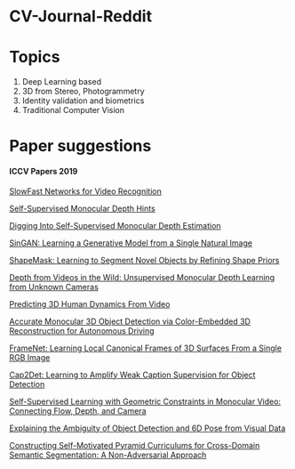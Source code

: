 # CV-Journal-Reddit

# Topics

1. Deep Learning based
2. 3D from Stereo, Photogrammetry
3. Identity validation and biometrics
4. Traditional Computer Vision



# Paper suggestions

#### ICCV Papers 2019

[SlowFast Networks for Video Recognition](https://arxiv.org/abs/1812.03982)

[Self-Supervised Monocular Depth Hints](https://arxiv.org/abs/1909.09051)

[Digging Into Self-Supervised Monocular Depth Estimation](https://arxiv.org/abs/1806.01260)

[SinGAN: Learning a Generative Model from a Single Natural Image](http://openaccess.thecvf.com/content_ICCV_2019/html/Shaham_SinGAN_Learning_a_Generative_Model_From_a_Single_Natural_Image_ICCV_2019_paper.html)

[ShapeMask: Learning to Segment Novel Objects by Refining Shape Priors](http://openaccess.thecvf.com/content_ICCV_2019/html/Kuo_ShapeMask_Learning_to_Segment_Novel_Objects_by_Refining_Shape_Priors_ICCV_2019_paper.html)

[Depth from Videos in the Wild: Unsupervised Monocular Depth Learning from Unknown Cameras](http://openaccess.thecvf.com/content_ICCV_2019/html/Gordon_Depth_From_Videos_in_the_Wild_Unsupervised_Monocular_Depth_Learning_ICCV_2019_paper.html)

[Predicting 3D Human Dynamics From Video](http://openaccess.thecvf.com/content_ICCV_2019/html/Zhang_Predicting_3D_Human_Dynamics_From_Video_ICCV_2019_paper.html)

[Accurate Monocular 3D Object Detection via Color-Embedded 3D Reconstruction for Autonomous Driving](http://openaccess.thecvf.com/content_ICCV_2019/html/Ma_Accurate_Monocular_3D_Object_Detection_via_Color-Embedded_3D_Reconstruction_for_ICCV_2019_paper.html)

[FrameNet: Learning Local Canonical Frames of 3D Surfaces From a Single RGB Image](http://openaccess.thecvf.com/content_ICCV_2019/html/Huang_FrameNet_Learning_Local_Canonical_Frames_of_3D_Surfaces_From_a_ICCV_2019_paper.html)

[Cap2Det: Learning to Amplify Weak Caption Supervision for Object Detection](http://openaccess.thecvf.com/content_ICCV_2019/html/Ye_Cap2Det_Learning_to_Amplify_Weak_Caption_Supervision_for_Object_Detection_ICCV_2019_paper.html)

[Self-Supervised Learning with Geometric Constraints in Monocular Video: Connecting Flow, Depth, and Camera](http://openaccess.thecvf.com/content_ICCV_2019/html/Chen_Self-Supervised_Learning_With_Geometric_Constraints_in_Monocular_Video_Connecting_Flow_ICCV_2019_paper.html)

[Explaining the Ambiguity of Object Detection and 6D Pose from Visual Data](http://openaccess.thecvf.com/content_ICCV_2019/html/Manhardt_Explaining_the_Ambiguity_of_Object_Detection_and_6D_Pose_From_ICCV_2019_paper.html)

[Constructing Self-Motivated Pyramid Curriculums for Cross-Domain Semantic Segmentation: A Non-Adversarial Approach](http://openaccess.thecvf.com/content_ICCV_2019/html/Lian_Constructing_Self-Motivated_Pyramid_Curriculums_for_Cross-Domain_Semantic_Segmentation_A_Non-Adversarial_ICCV_2019_paper.html)
